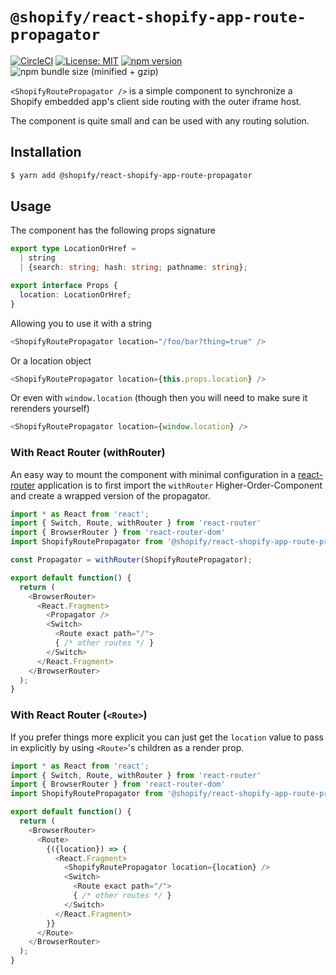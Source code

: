 # `@shopify/react-shopify-app-route-propagator`

[![CircleCI](https://circleci.com/gh/Shopify/quilt.svg?style=svg&circle-token=8dafbec2d33dcb489dfce1e82ed37c271b26aeba)](https://circleci.com/gh/Shopify/quilt)
[![License: MIT](https://img.shields.io/badge/License-MIT-green.svg)](LICENSE.md) [![npm version](https://badge.fury.io/js/%40shopify%2Freact-shopify-app-route-propagator.svg)](https://badge.fury.io/js/%40shopify%2Freact-shopify-app-route-propagator) ![npm bundle size (minified + gzip)](https://img.shields.io/bundlephobia/minzip/@shopify/react-shopify-app-route-propagator.svg)

`<ShopifyRoutePropagator />` is a simple component to synchronize a Shopify embedded app's client side routing with the outer iframe host.

The component is quite small and can be used with any routing solution.

## Installation

```bash
$ yarn add @shopify/react-shopify-app-route-propagator
```

## Usage

The component has the following props signature

```typescript
export type LocationOrHref =
  | string
  | {search: string; hash: string; pathname: string};

export interface Props {
  location: LocationOrHref;
}
```

Allowing you to use it with a string

```javascript
<ShopifyRoutePropagator location="/foo/bar?thing=true" />
```

Or a location object

```javascript
<ShopifyRoutePropagator location={this.props.location} />
```

Or even with `window.location` (though then you will need to make sure it rerenders yourself)

```javascript
<ShopifyRoutePropagator location={window.location} />
```

### With React Router (withRouter)

An easy way to mount the component with minimal configuration in a [react-router](https://github.com/ReactTraining/react-router) application is to first import the `withRouter` Higher-Order-Component and create a wrapped version of the propagator.

```javascript
import * as React from 'react';
import { Switch, Route, withRouter } from 'react-router'
import { BrowserRouter } from 'react-router-dom'
import ShopifyRoutePropagator from '@shopify/react-shopify-app-route-propagator';

const Propagator = withRouter(ShopifyRoutePropagator);

export default function() {
  return (
    <BrowserRouter>
      <React.Fragment>
        <Propagator />
        <Switch>
          <Route exact path="/">
          { /* other routes */ }
        </Switch>
      </React.Fragment>
    </BrowserRouter>
  );
}
```

### With React Router (`<Route>`)

If you prefer things more explicit you can just get the `location` value to pass in explicitly by using `<Route>`'s children as a render prop.

```javascript
import * as React from 'react';
import { Switch, Route, withRouter } from 'react-router'
import { BrowserRouter } from 'react-router-dom'
import ShopifyRoutePropagator from '@shopify/react-shopify-app-route-propagator';

export default function() {
  return (
    <BrowserRouter>
      <Route>
        {({location}) => {
          <React.Fragment>
            <ShopifyRoutePropagator location={location} />
            <Switch>
              <Route exact path="/">
              { /* other routes */ }
            </Switch>
          </React.Fragment>
        }}
      </Route>
    </BrowserRouter>
  );
}
```
